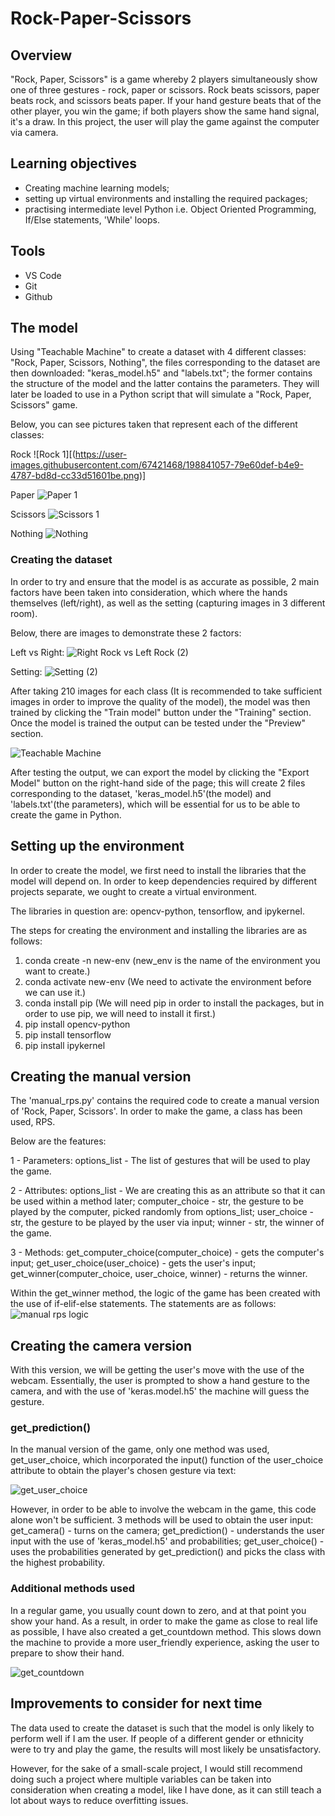 # Rock-Paper-Scissors

## Overview

"Rock, Paper, Scissors" is a game whereby 2 players simultaneously show one of three gestures - rock, paper or scissors. Rock beats scissors, paper beats rock, and scissors beats paper. If your hand gesture beats that of the other player, you win the game; if both players show the same hand signal, it's a draw. In this project, the user will play the game against the computer via camera.

## Learning objectives

- Creating machine learning models;
- setting up virtual environments and installing the required packages;
- practising intermediate level Python i.e. Object Oriented Programming, If/Else statements, 'While' loops.

## Tools

- VS Code
- Git
- Github

## The model

Using "Teachable Machine" to create a dataset with 4 different classes: "Rock, Paper, Scissors, Nothing", the files corresponding to the dataset are then downloaded: "keras_model.h5" and "labels.txt"; the former contains the structure of the model and the latter contains the parameters. They will later be loaded to use in a Python script that will simulate a "Rock, Paper, Scissors" game.

Below, you can see pictures taken that represent each of the different classes:

Rock
![Rock 1][(https://user-images.githubusercontent.com/67421468/198841057-79e60def-b4e9-4787-bd8d-cc33d51601be.png)]

Paper
![Paper 1](https://user-images.githubusercontent.com/67421468/198841109-60ce89eb-75a6-4ee7-b1e8-1dd922e5f051.png)

Scissors
![Scissors 1](https://user-images.githubusercontent.com/67421468/198841123-62cac48f-5281-4fd2-a79d-ed4c11eb65cd.png)

Nothing
![Nothing](https://user-images.githubusercontent.com/67421468/198841141-baf63f3f-85ca-4c21-8438-a8893f2284aa.png)


### Creating the dataset

In order to try and ensure that the model is as accurate as possible, 2 main factors have been taken into consideration, which where the hands themselves (left/right), as well as the setting (capturing images in 3 different room). 

Below, there are images to demonstrate these 2 factors:

Left vs Right:
![Right Rock vs Left Rock (2)](https://user-images.githubusercontent.com/67421468/198841170-121f4a0f-ac11-4550-9e47-b7ebc3c152e7.png)

Setting:
![Setting (2)](https://user-images.githubusercontent.com/67421468/198841177-44e7131d-11e4-41c8-9f59-bf6a00342e22.png)

After taking 210 images for each class (It is recommended to take sufficient images in order to improve the quality of the model), the model was then trained by clicking the "Train model" button under the "Training" section. Once the model is trained the output can be tested under the "Preview" section.

![Teachable Machine](https://user-images.githubusercontent.com/67421468/198841187-b8cf4106-3124-4534-a2fd-ad9e98210ed6.png)

After testing the output, we can export the model by clicking the "Export Model" button on the right-hand side of the page; this will create 2 files corresponding to the dataset, 'keras_model.h5'(the model) and 'labels.txt'(the parameters), which will be essential for us to be able to create the game in Python.

## Setting up the environment

In order to create the model, we first need to install the libraries that the model will depend on. In order to keep dependencies required by different projects separate, we ought to create a virtual environment.

The libraries in question are: opencv-python, tensorflow, and ipykernel.

The steps for creating the environment and installing the libraries are as follows:

1) conda create -n new-env (new_env is the name of the environment you want to create.)
2) conda activate new-env (We need to activate the environment before we can use it.)
3) conda install pip (We will need pip in order to install the packages, but in order to use pip, we will need to install it first.)
4) pip install opencv-python
5) pip install tensorflow
6) pip install ipykernel

## Creating the manual version

The 'manual_rps.py' contains the required code to create a manual version of 'Rock, Paper, Scissors'. In order to make the game, a class has been used, RPS.

Below are the features:

1 - Parameters:
    options_list - The list of gestures that will be used to play the game.

2 - Attributes:
    options_list - We are creating this as an attribute so that it can be used within a method later;
    computer_choice - str, the gesture to be played by the computer, picked randomly from options_list;
    user_choice - str, the gesture to be played by the user via input;
    winner - str, the winner of the game.

3 - Methods:
    get_computer_choice(computer_choice) - gets the computer's input;
    get_user_choice(user_choice) - gets the user's input;
    get_winner(computer_choice, user_choice, winner) - returns the winner.

Within the get_winner method, the logic of the game has been created with the use of if-elif-else statements. The statements are as follows:
![manual rps logic](https://user-images.githubusercontent.com/67421468/198841221-5e5c3935-1a31-4a10-8d08-944f0f015a1c.png)

## Creating the camera version

With this version, we will be getting the user's move with the use of the webcam. Essentially, the user is prompted to show a hand gesture to the camera, and with the use of 'keras.model.h5' the machine will guess the gesture.

### get_prediction()

In the manual version of the game, only one method was used, get_user_choice, which incorporated the input() function of the user_choice attribute to obtain the player's chosen gesture via text:

![get_user_choice](https://user-images.githubusercontent.com/67421468/198841232-a48b3bc0-4a45-419a-8dcf-3cfaaed802fd.png)

However, in order to be able to involve the webcam in the game, this code alone won't be sufficient. 3 methods will be used to obtain the user input:
    get_camera() - turns on the camera;
    get_prediction() - understands the user input with the use of 'keras_model.h5' and probabilities;
    get_user_choice() - uses the probabilities generated by get_prediction() and picks the class with the highest probability.

### Additional methods used

In a regular game, you usually count down to zero, and at that point you show your hand. As a result, in order to make the game as close to real life as possible, I have also created a get_countdown method. This slows down the machine to provide a more user_friendly experience, asking the user to prepare to show their hand.

![get_countdown](https://user-images.githubusercontent.com/67421468/198841253-4248b1dd-fdd9-40a3-be34-2e52e1edb2e0.png)

## Improvements to consider for next time

The data used to create the dataset is such that the model is only likely to perform well if I am the user. If people of a different gender or ethnicity were to try and play the game, the results will most likely be unsatisfactory.

However, for the sake of a small-scale project, I would still recommend doing such a project where multiple variables can be taken into consideration when creating a model, like I have done, as it can still teach a lot about ways to reduce overfitting issues.



